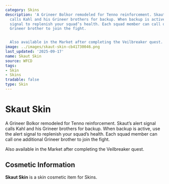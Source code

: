 ```yaml
---
category: Skins
description: 'A Grineer Bolkor remodeled for Tenno reinforcement. Skaut’s alert signal
  calls Kahl and his Grineer brothers for backup. When backup is active, use the alert
  signal to replenish your squad’s health. Each squad member can call one additional
  Grineer brother to join the fight.


  Also available in the Market after completing the Veilbreaker quest.'
image: ../images/skaut-skin-cb41730046.png
last_updated: '2025-09-17'
name: Skaut Skin
source: WFCD
tags:
- Skin
- Skins
tradable: false
type: Skin
---
```


# Skaut Skin

A Grineer Bolkor remodeled for Tenno reinforcement. Skaut’s alert signal calls Kahl and his Grineer brothers for backup. When backup is active, use the alert signal to replenish your squad’s health. Each squad member can call one additional Grineer brother to join the fight.

Also available in the Market after completing the Veilbreaker quest.

## Cosmetic Information

**Skaut Skin** is a skin cosmetic item for Skins.

